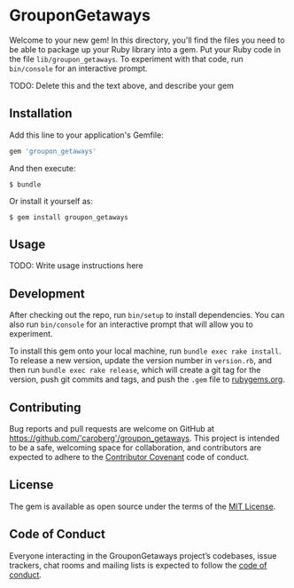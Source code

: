 # GrouponGetaways

Welcome to your new gem! In this directory, you'll find the files you need to be able to package up your Ruby library into a gem. Put your Ruby code in the file `lib/groupon_getaways`. To experiment with that code, run `bin/console` for an interactive prompt.

TODO: Delete this and the text above, and describe your gem

## Installation

Add this line to your application's Gemfile:

```ruby
gem 'groupon_getaways'
```

And then execute:

    $ bundle

Or install it yourself as:

    $ gem install groupon_getaways

## Usage

TODO: Write usage instructions here

## Development

After checking out the repo, run `bin/setup` to install dependencies. You can also run `bin/console` for an interactive prompt that will allow you to experiment.

To install this gem onto your local machine, run `bundle exec rake install`. To release a new version, update the version number in `version.rb`, and then run `bundle exec rake release`, which will create a git tag for the version, push git commits and tags, and push the `.gem` file to [rubygems.org](https://rubygems.org).

## Contributing

Bug reports and pull requests are welcome on GitHub at https://github.com/'caroberg'/groupon_getaways. This project is intended to be a safe, welcoming space for collaboration, and contributors are expected to adhere to the [Contributor Covenant](http://contributor-covenant.org) code of conduct.

## License

The gem is available as open source under the terms of the [MIT License](https://opensource.org/licenses/MIT).

## Code of Conduct

Everyone interacting in the GrouponGetaways project’s codebases, issue trackers, chat rooms and mailing lists is expected to follow the [code of conduct](https://github.com/'caroberg'/groupon_getaways/blob/master/CODE_OF_CONDUCT.md).
